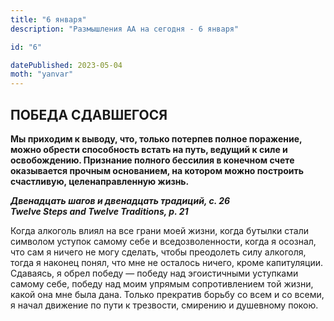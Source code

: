 ```yaml
---
title: "6 января"
description: "Размышления АА на сегодня - 6 января"

id: "6"

datePublished: 2023-05-04
moth: "yanvar"
---
```


## ПОБЕДА СДАВШЕГОСЯ

**Мы приходим к выводу, что, только потерпев полное поражение, можно обрести
способность встать на путь, ведущий к силе и освобождению. Признание полного
бессилия в конечном счете оказывается прочным основанием, на котором можно
построить счастливую, целенаправленную жизнь.**

**_Двенадцать шагов и двенадцать традиций, с. 26  
Twelve Steps and Twelve Traditions, p. 21_**

Когда алкоголь влиял на все грани моей жизни, когда бутылки стали символом
уступок самому себе и вседозволенности, когда я осознал, что сам я ничего не
могу сделать, чтобы преодолеть силу алкоголя, тогда я наконец понял, что мне
не осталось ничего, кроме капитуляции. Сдаваясь, я обрел победу — победу над
эгоистичными уступками самому себе, победу над моим упрямым сопротивлением той
жизни, какой она мне была дана. Только прекратив борьбу со всем и со всеми, я
начал движение по пути к трезвости, смирению и душевному покою.

